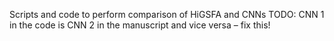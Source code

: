 Scripts and code to perform comparison of HiGSFA and CNNs
TODO: CNN 1 in the code is CNN 2 in the manuscript and vice versa – fix this!
